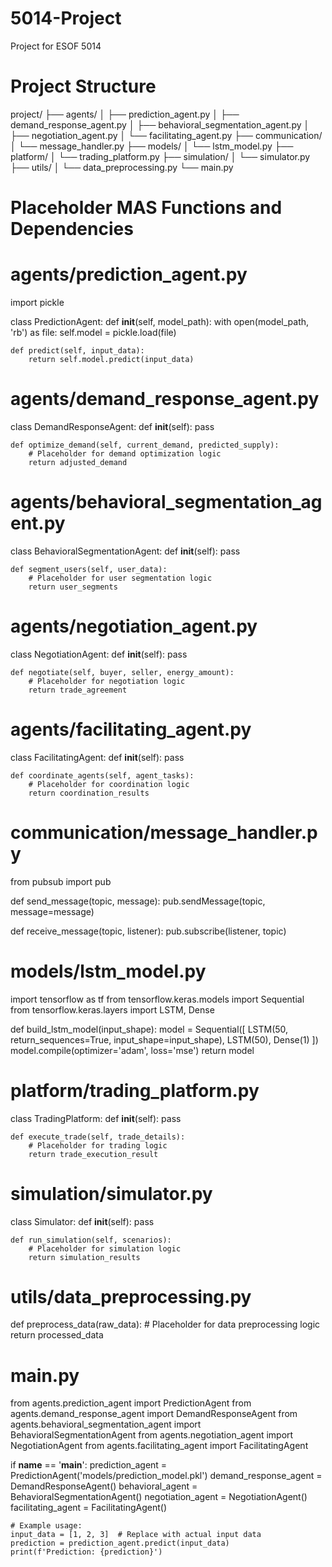 # 5014-Project
Project for ESOF 5014
# Project Structure
project/
├── agents/
│   ├── prediction_agent.py
│   ├── demand_response_agent.py
│   ├── behavioral_segmentation_agent.py
│   ├── negotiation_agent.py
│   └── facilitating_agent.py
├── communication/
│   └── message_handler.py
├── models/
│   └── lstm_model.py
├── platform/
│   └── trading_platform.py
├── simulation/
│   └── simulator.py
├── utils/
│   └── data_preprocessing.py
└── main.py

# Placeholder MAS Functions and Dependencies

# agents/prediction_agent.py
import pickle

class PredictionAgent:
    def __init__(self, model_path):
        with open(model_path, 'rb') as file:
            self.model = pickle.load(file)

    def predict(self, input_data):
        return self.model.predict(input_data)

# agents/demand_response_agent.py
class DemandResponseAgent:
    def __init__(self):
        pass

    def optimize_demand(self, current_demand, predicted_supply):
        # Placeholder for demand optimization logic
        return adjusted_demand

# agents/behavioral_segmentation_agent.py
class BehavioralSegmentationAgent:
    def __init__(self):
        pass

    def segment_users(self, user_data):
        # Placeholder for user segmentation logic
        return user_segments

# agents/negotiation_agent.py
class NegotiationAgent:
    def __init__(self):
        pass

    def negotiate(self, buyer, seller, energy_amount):
        # Placeholder for negotiation logic
        return trade_agreement

# agents/facilitating_agent.py
class FacilitatingAgent:
    def __init__(self):
        pass

    def coordinate_agents(self, agent_tasks):
        # Placeholder for coordination logic
        return coordination_results

# communication/message_handler.py
from pubsub import pub

def send_message(topic, message):
    pub.sendMessage(topic, message=message)

def receive_message(topic, listener):
    pub.subscribe(listener, topic)

# models/lstm_model.py
import tensorflow as tf
from tensorflow.keras.models import Sequential
from tensorflow.keras.layers import LSTM, Dense

def build_lstm_model(input_shape):
    model = Sequential([
        LSTM(50, return_sequences=True, input_shape=input_shape),
        LSTM(50),
        Dense(1)
    ])
    model.compile(optimizer='adam', loss='mse')
    return model

# platform/trading_platform.py
class TradingPlatform:
    def __init__(self):
        pass

    def execute_trade(self, trade_details):
        # Placeholder for trading logic
        return trade_execution_result

# simulation/simulator.py
class Simulator:
    def __init__(self):
        pass

    def run_simulation(self, scenarios):
        # Placeholder for simulation logic
        return simulation_results

# utils/data_preprocessing.py
def preprocess_data(raw_data):
    # Placeholder for data preprocessing logic
    return processed_data

# main.py
from agents.prediction_agent import PredictionAgent
from agents.demand_response_agent import DemandResponseAgent
from agents.behavioral_segmentation_agent import BehavioralSegmentationAgent
from agents.negotiation_agent import NegotiationAgent
from agents.facilitating_agent import FacilitatingAgent

if __name__ == '__main__':
    prediction_agent = PredictionAgent('models/prediction_model.pkl')
    demand_response_agent = DemandResponseAgent()
    behavioral_agent = BehavioralSegmentationAgent()
    negotiation_agent = NegotiationAgent()
    facilitating_agent = FacilitatingAgent()

    # Example usage:
    input_data = [1, 2, 3]  # Replace with actual input data
    prediction = prediction_agent.predict(input_data)
    print(f'Prediction: {prediction}')
